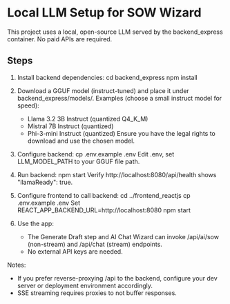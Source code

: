 # Local LLM Setup for SOW Wizard

This project uses a local, open-source LLM served by the backend_express container. No paid APIs are required.

## Steps

1) Install backend dependencies:
   cd backend_express
   npm install

2) Download a GGUF model (instruct-tuned) and place it under backend_express/models/.
   Examples (choose a small instruct model for speed):
   - Llama 3.2 3B Instruct (quantized Q4_K_M)
   - Mistral 7B Instruct (quantized)
   - Phi-3-mini Instruct (quantized)
   Ensure you have the legal rights to download and use the chosen model.

3) Configure backend:
   cp .env.example .env
   Edit .env, set LLM_MODEL_PATH to your GGUF file path.

4) Run backend:
   npm start
   Verify http://localhost:8080/api/health shows "llamaReady": true.

5) Configure frontend to call backend:
   cd ../frontend_reactjs
   cp .env.example .env
   Set REACT_APP_BACKEND_URL=http://localhost:8080
   npm start

6) Use the app:
   - The Generate Draft step and AI Chat Wizard can invoke /api/ai/sow (non-stream) and /api/chat (stream) endpoints.
   - No external API keys are needed.

Notes:
- If you prefer reverse-proxying /api to the backend, configure your dev server or deployment environment accordingly.
- SSE streaming requires proxies to not buffer responses.
